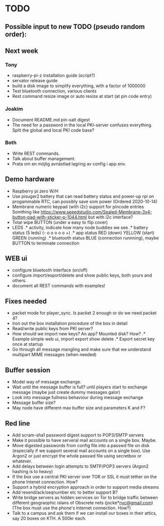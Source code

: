 # TODO

## Possible input to new TODO (pseudo random order):

## Next week

### Tony

* raspberry-pi-z installation guide (script?)
* servator release guide
* build a disk image to simplify everything, with a factor of 1000000
* Test bluetooth connection, various clients
* Rest command resize image or auto resize at start (at pin code entry)

### Joakim

* Document README.md pin-salt digest
* The need for a password in the local PKI-server confuses everything. Split the global and local PKI code base?

### Both

* Write REST commands.
* Talk about buffer management.
* Prata om en möjlig avnästlad lagring av config i app env.

## Demo hardware
* Raspberry pi zero W/H
* Use pisuger2 battery that can read battery status and
  power-up rpi on progammable RTC, can possibly save som power
  (Ordered 2020-10-14)
* Membrane numeric keypad (with i2c) support for pincode entries
 Somthing like <https://www.seeedstudio.com/Sealed-Membrane-3x4-button-pad-with-sticker-p-1044.html> but with i2c interface?
* Total wipe BUTTON (under a easy to flip cover)
* LEDS
.* activity, indicate how many node buddies we see
.* battery status (5 leds) (- o o o o o +)
.* app status RED (down) YELLOW (start) GREEN (running)
.* bluetooth status  BLUE (connection runnning),
maybe BUTTON to terminate connection

## WEB ui
* configure bluetooth interface (on/off)
* configure import/export/delete and show public keys, both yours and others.
* document all REST commands with examples!

## Fixes needed

* packet mode for player_sync. Is packet 2 enough or do we need packet 4?
* Iron out the box installation procedure of the box in detail
* Read/write public keys from PKI server?
* How should we import new keys? An app? Mounted disk? How?
.* Example simple web ui, import export show delete
.* Export secret key once at startup
* Go through all message mangling and make sure that we understand multipart MIME messages (when needed)

## Buffer session

* Model way of message exchange.
* Wait until the message buffer is full? until players start to exchange message (maybe just create dummy messages galor)
* Look into message fullness behaviour during message exchange
* Message buffer size?
* May node have different max buffer size and parameters K and F?

## Red line

* Add scram-sha1 password digest support to POP3/SMTP servers
* Make it possible to have serveral mail accounts on a single box. Maybe.
* Move digested passwords from config file into a passwd file on disk (especially if we support several mail accounts on a single box). Use Argon2 or just encrypt the whole passwd file using secretbox or whatever.
* Add delays between login attempts to SMTP/POP3 servers (Argon2 hashing is to heavy)
* If the box use a central PKI server over TOR or SSL it must tether on the phone Intenet connection. How?
* Support a hybrid encryption approach in order to support media streams
* Add resend/ack/seqnumber etc to better support B?
* Write bridge servers as hidden services on Tor to bridge traffic between different geograophic islans of Obscrete nets (jocke*nyc@gmail.com) (The box must use the phone's Internet connection. How?)
* Talk to a campus and ask them if we can install our boxes in their attics, say 20 boxes on KTH. A 500kr each.
